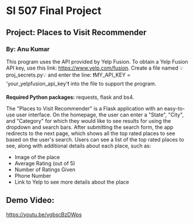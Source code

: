 # SI 507 Final Project

## __Project:__ Places to Visit Recommender
### __By:__ Anu Kumar

This program uses the API provided by Yelp Fusion. To obtain a Yelp Fusion API key, use this link: https://www.yelp.com/fusion. Create a file named :bulb:proj_secrets.py:bulb: and enter the line: :exclamation:MY_API_KEY = 'your_yelpfusion_api_key':exclamation: into the file to support the program.

__Required Python packages:__ requests, flask and bs4.

The "Places to Visit Recommender" is a Flask application with an easy-to-use user interface. On the homepage, the user can enter a "State", "City", and "Category" for which they would like to see results for using the dropdown and search bars. After submitting the search form, the app redirects to the next page, which shows all the top rated places to see based on the user's search. Users can see a list of the top rated places to see, along with additional details about each place, such as:
* Image of the place
* Average Rating (out of 5)
* Number of Ratings Given
* Phone Number
* Link to Yelp to see more details about the place

## Demo Video:
https://youtu.be/vgbscBzDWps
